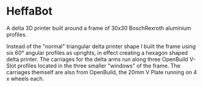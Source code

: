 # HeffaBot
A delta 3D printer built around a frame of 30x30 BoschRexroth aluminium profiles.

Instead of the "normal" triangular delta printer shape I built the frame using six 60° angular profiles as uprights, in effect creating a hexagon shaped delta printer.
The carriages for the delta arms run along three OpenBuild V-Slot profiles located in the three smaller "windows" of the frame. The carriages themself are also from OpenBuild, the 20mm V Plate running on 4 x wheels each.
